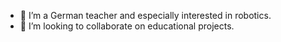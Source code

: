 - 👀 I’m a German teacher and especially interested in robotics.
- 💞️ I’m looking to collaborate on educational projects.
